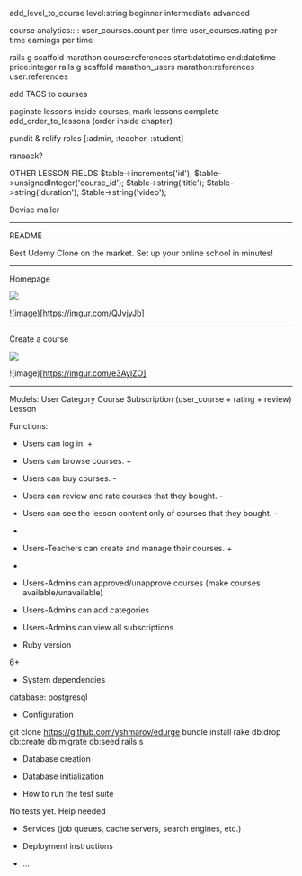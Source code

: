 
add_level_to_course level:string 
beginner
intermediate
advanced

course analytics::::
user_courses.count per time
user_courses.rating per time
earnings per time

rails g scaffold marathon course:references start:datetime end:datetime price:integer
rails g scaffold marathon_users marathon:references user:references

add TAGS to courses

paginate lessons inside courses, mark lessons complete
add_order_to_lessons (order inside chapter)

pundit & rolify
roles [:admin, :teacher, :student]

ransack?

OTHER LESSON FIELDS
            $table->increments('id');
            $table->unsignedInteger('course_id');
            $table->string('title');
            $table->string('duration');
            $table->string('video');

Devise mailer

---

README

Best Udemy Clone on the market. Set up your online school in minutes!

---

Homepage

<img src="https://imgur.com/QJvjyJb"/>

!(image)[https://imgur.com/QJvjyJb]

---

Create a course

<img src="https://imgur.com/e3AyIZO"/>

!(image)[https://imgur.com/e3AyIZO]

---

Models:
User
Category
Course
Subscription (user_course + rating + review)
Lesson

Functions:
* Users can log in. +
* Users can browse courses. +
* Users can buy courses. -
* Users can review and rate courses that they bought. -
* Users can see the lesson content only of courses that they bought. -
* 
* Users-Teachers can create and manage their courses. +
* 
* Users-Admins can approved/unapprove courses (make courses available/unavailable)
* Users-Admins can add categories
* Users-Admins can view all subscriptions

* Ruby version

6+

* System dependencies

database: postgresql

* Configuration

git clone https://github.com/yshmarov/edurge
bundle install
rake db:drop db:create db:migrate db:seed
rails s

* Database creation

* Database initialization

* How to run the test suite

No tests yet. Help needed

* Services (job queues, cache servers, search engines, etc.)

* Deployment instructions

* ...

